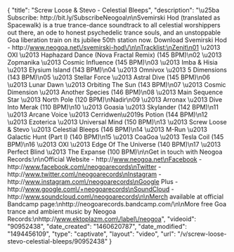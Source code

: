 {
    "title": "Screw Loose & Stevo - Celestial Bleeps",
    "description": "\u25ba Subscribe: http:\/\/bit.ly\/SubscribeNeogoa\n\nSvemirski Hod (translated as Spacewalk) is a true trance-dance soundtrack to all celestial worshippers out there, an ode to honest psychedelic trance souls, and an unstoppable Goa liberation train on its jubilee 50th station now. Download Svemirski Hod - http:\/\/www.neogoa.net\/svemirski-hod\/\n\nTracklist:\nZenit\n01 \u2013 OXI \u2013 Haphazard Dance (Nova Fractal Remix) (145 BPM)\n02 \u2013 Zopmanika \u2013 Cosmic Influence (145 BPM)\n03 \u2013 Imba & Hisia \u2013 Elysium Island (143 BPM)\n04 \u2013 Omnivox \u2013 5 Dimensions (143 BPM)\n05 \u2013 Stellar Force \u2013 Astral Dive (145 BPM)\n06 \u2013 Lunar Dawn \u2013 Orbiting The Sun (143 BPM)\n07 \u2013 Cosmic Dimension \u2013 Another Species (146 BPM)\n08 \u2013 Main Sequence Star \u2013 North Pole (120 BPM)\nNadir\n09 \u2013 Arronax \u2013 Dive Into Merak (110 BPM)\n10 \u2013 Goasia \u2013 Skylander (142 BPM)\n11 \u2013 Arcane Voice \u2013 Cerridwen\u2019s Potion (144 BPM)\n12 \u2013 Ezoterica \u2013 Universal Mind (150 BPM)\n13 \u2013 Screw Loose & Stevo \u2013 Celestial Bleeps (146 BPM)\n14 \u2013 M-Run \u2013 Galactic Hunt (Part I) (140 BPM)\n15 \u2013 CoaGoa \u2013 Tesla Coil (145 BPM)\n16 \u2013 OXI \u2013 Edge Of The Universe (140 BPM)\n17 \u2013 Perfect Blind \u2013 The Expanse (100 BPM)\n\nGet in touch with Neogoa Records:\n\nOfficial Website - http:\/\/www.neogoa.net\nFacebook - http:\/\/www.facebook.com\/neogoarecords\nTwitter - http:\/\/www.twitter.com\/neogoarecords\nInstagram - http:\/\/www.instagram.com\/neogoarecords\nGoogle Plus - http:\/\/www.google.com\/+neogoarecords\nSoundCloud - http:\/\/www.soundcloud.com\/neogoarecords\n\nMerch available at official Bandcamp page:\nhttp:\/\/neogoarecords.bandcamp.com\/\n\nMore free Goa trance and ambient music by Neogoa Records:\nhttp:\/\/www.ektoplazm.com\/label\/neogoa",
    "videoid": "90952438",
    "date_created": "1460620787",
    "date_modified": "1494456109",
    "type": "captivate",
    "layout": "video",
    "url": "\/v\/screw-loose-stevo-celestial-bleeps\/90952438"
}